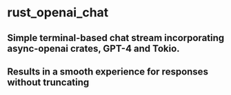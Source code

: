 # rust_openai_chat

## Simple terminal-based chat stream incorporating async-openai crates, GPT-4 and Tokio. 

## Results in a smooth experience for responses without truncating